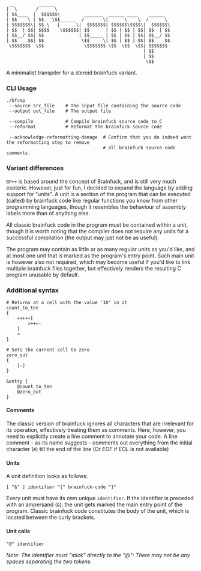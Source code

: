 ```
 __         ______                                           
|  \       /      \                                          
| $$____  |  $$$$$$\         _______  ______ ____    ______  
| $$    \ | $$_  \$$______  /       \|      \    \  /      \ 
| $$$$$$$\| $$ \   |      \|  $$$$$$$| $$$$$$\$$$$\|  $$$$$$\
| $$  | $$| $$$$    \$$$$$$| $$      | $$ | $$ | $$| $$  | $$
| $$__/ $$| $$             | $$_____ | $$ | $$ | $$| $$__/ $$
| $$    $$| $$              \$$     \| $$ | $$ | $$| $$    $$
 \$$$$$$$  \$$               \$$$$$$$ \$$  \$$  \$$| $$$$$$$ 
                                                   | $$      
                                                   | $$      
                                                    \$$      
```

A minimalist transpiler for a steroid brainfuck variant.

### CLI Usage

```shell
./bfcmp
 --source src_file    # The input file containing the source code
 --output out_file    # The output file
 
 --compile            # Compile brainfuck source code to C
 --reformat           # Reformat the brainfuck source code
 
 --acknowledge-reformatting-damage  # Confirm that you do indeed want the reformatting step to remove
                                    # all brainfuck source code comments.
```

### Variant differences

`BF++` is based around the concept of Brainfuck, and is still very much esoteric.
However, just for fun, I decided to expand the language by adding support for "units".
A unit is a section of the program that can be executed (called) by brainfuck code like regular functions
you know from other programming languages, though it resembles the behaviour of assembly labels more than of anything
else.

All classic brainfuck code in the program must be contained within a unit, though it is worth noting that the
compiler does not require any units for a successful compilation (the output may just not be as useful).

The program may contain as little or as many regular units as you'd like, and at most one unit that is marked as the
program's entry point. Such main unit is however also not required, which may become useful if you'd like to
link multiple brainfuck files together, but effectively renders the resulting C program unusable by default.

### Additional syntax
```brainfuck
# Returns at a cell with the value '10' in it
count_to_ten
{
    +++++[
        >++<-
    ]
    >
}

# Sets the current cell to zero
zero_out
{
    [-]
}

&entry {
    @count_to_ten
    @zero_out
}
```

#### Comments
The classic version of brainfuck ignores all characters that are irrelevant for its operation, effectively
treating them as comments. Here, however, you need to explicitly create a line comment to annotate your
code. A line comment - as its name suggests - comments out everything from the initial character (`#`) till the
end of the line (Or _EOF_ if _EOL_ is not available)

#### Units
A unit definition looks as follows:
```ebnf
[ "&" ] identifier "{" brainfuck-code "}"
```
Every unit must have its own unique `identifier`. If the identifier is preceded with an ampersand (`&`),
the unit gets marked the main entry point of the program. Classic brainfuck code constitutes the body of the unit, which
is located between the curly brackets.

#### Unit calls
```ebnf
"@" identifier
```
_Note: The identifier must "stick" directly to the "@": There may not be any spaces separating the two tokens._